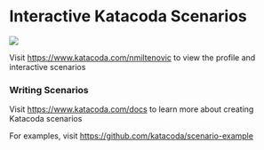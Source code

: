 # Interactive Katacoda Scenarios

[![](http://shields.katacoda.com/katacoda/nmiltenovic/count.svg)](https://www.katacoda.com/nmiltenovic "Get your profile on Katacoda.com")

Visit https://www.katacoda.com/nmiltenovic to view the profile and interactive scenarios

### Writing Scenarios
Visit https://www.katacoda.com/docs to learn more about creating Katacoda scenarios

For examples, visit https://github.com/katacoda/scenario-example
